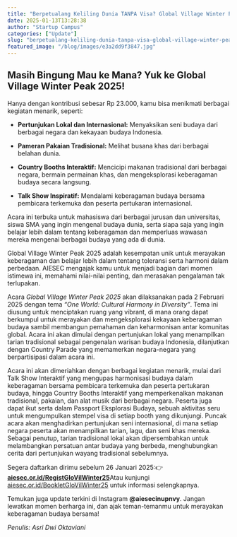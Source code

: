 ```yaml
---
title: "Berpetualang Keliling Dunia TANPA Visa? Global Village Winter Peak 2025 AIESEC in UPNVY Masih Terbuka untuk UMUM!"
date: 2025-01-13T13:28:38
author: "Startup Campus"
categories: ["Update"]
slug: "berpetualang-keliling-dunia-tanpa-visa-global-village-winter-peak-2025-aiesec-in-upnvy-masih-terbuka-untuk-umum"
featured_image: "/blog/images/e3a2dd9f3847.jpg"
---
```


## **Masih Bingung Mau ke Mana? Yuk ke Global Village Winter Peak 2025!**

Hanya dengan kontribusi sebesar Rp 23.000, kamu bisa menikmati berbagai kegiatan menarik, seperti:

- **Pertunjukan Lokal dan Internasional:** Menyaksikan seni budaya dari berbagai negara dan kekayaan budaya Indonesia.

- **Pameran Pakaian Tradisional:** Melihat busana khas dari berbagai belahan dunia.

- **Country Booths Interaktif:** Mencicipi makanan tradisional dari berbagai negara, bermain permainan khas, dan mengeksplorasi keberagaman budaya secara langsung.

- **Talk Show Inspiratif:** Mendalami keberagaman budaya bersama pembicara terkemuka dan peserta pertukaran internasional.

Acara ini terbuka untuk mahasiswa dari berbagai jurusan dan universitas, siswa SMA yang ingin mengenal budaya dunia, serta siapa saja yang ingin belajar lebih dalam tentang keberagaman dan memperluas wawasan mereka mengenai berbagai budaya yang ada di dunia.

Global Village Winter Peak 2025 adalah kesempatan unik untuk merayakan keberagaman dan belajar lebih dalam tentang toleransi serta harmoni dalam perbedaan. AIESEC mengajak kamu untuk menjadi bagian dari momen istimewa ini, memahami nilai-nilai penting, dan merasakan pengalaman tak terlupakan.

Acara *Global Village Winter Peak 2025* akan dilaksanakan pada 2 Februari 2025 dengan tema *“One World: Cultural Harmony in Diversity”*. Tema ini diusung untuk menciptakan ruang yang vibrant, di mana orang dapat berkumpul untuk merayakan dan mengeksplorasi kekayaan keberagaman budaya sambil membangun pemahaman dan keharmonisan antar komunitas global. Acara ini akan dimulai dengan pertunjukan lokal yang menampilkan tarian tradisional sebagai pengenalan warisan budaya Indonesia, dilanjutkan dengan Country Parade yang memamerkan negara-negara yang berpartisipasi dalam acara ini.

Acara ini akan dimeriahkan dengan berbagai kegiatan menarik, mulai dari Talk Show Interaktif yang mengupas harmonisasi budaya dalam keberagaman bersama pembicara terkemuka dan peserta pertukaran budaya, hingga Country Booths Interaktif yang memperkenalkan makanan tradisional, pakaian, dan alat musik dari berbagai negara. Peserta juga dapat ikut serta dalam Passport Eksplorasi Budaya, sebuah aktivitas seru untuk mengumpulkan stempel visa di setiap booth yang dikunjungi. Puncak acara akan menghadirkan pertunjukan seni internasional, di mana setiap negara peserta akan menampilkan tarian, lagu, dan seni khas mereka. Sebagai penutup, tarian tradisional lokal akan dipersembahkan untuk melambangkan persatuan antar budaya yang berbeda, menghubungkan cerita dari pertunjukan wayang tradisional sebelumnya.

Segera daftarkan dirimu sebelum 26 Januari 2025:👉 [**aiesec.or.id/RegistGloVilWinter25**](http://aiesec.or.id/RegistGloVilWinter25)Atau kunjungi [aiesec.or.id/BookletGloVilWinter25](http://aiesec.or.id/BookletGloVilWinter25) untuk informasi selengkapnya.

Temukan juga update terkini di Instagram **@aiesecinupnvy**. Jangan lewatkan momen berharga ini, dan ajak teman-temanmu untuk merayakan keberagaman budaya bersama!

*Penulis: Asri Dwi Oktaviani*
